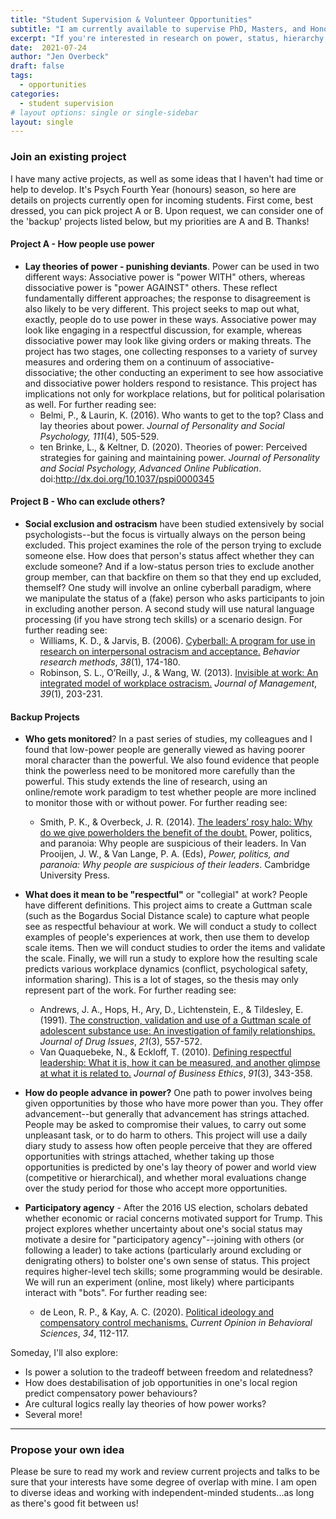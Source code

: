 ```yaml
---
title: "Student Supervision & Volunteer Opportunities"
subtitle: "I am currently available to supervise PhD, Masters, and Honours students."
excerpt: "If you're interested in research on power, status, hierarchy, and/or negotiations, I'm happy to discuss potential supervision."
date:  2021-07-24
author: "Jen Overbeck"
draft: false
tags:
  - opportunities
categories:
  - student supervision
# layout options: single or single-sidebar
layout: single
---
```



### Join an existing project

I have many active projects, as well as some ideas that I haven't had time or help to develop. It's Psych Fourth Year (honours) season, so here are details on projects currently open for incoming students. First come, best dressed, you can pick project A or B. Upon request, we can consider one of the 'backup' projects listed below, but my priorities are A and B. Thanks! 

#### **Project A** - How people use power

- **Lay theories of power - punishing deviants**. Power can be used in two different ways: Associative power is "power WITH" others, whereas dissociative power is "power AGAINST" others. These reflect fundamentally different approaches; the response to disagreement is also likely to be very different. This project seeks to map out what, exactly, people do to use power in these ways. Associative power may look like engaging in a respectful discussion, for example, whereas dissociative power may look like giving orders or making threats. The project has two stages, one collecting responses to a variety of survey measures and ordering them on a continuum of associative-dissociative; the other conducting an experiment to see how associative and dissociative power holders respond to resistance. This project has implications not only for workplace relations, but for political polarisation as well. For further reading see: 
    - Belmi, P., & Laurin, K. (2016). Who wants to get to the top? Class and lay theories about power. _Journal of Personality and Social Psychology, 111_(4), 505-529.
    - ten Brinke, L., & Keltner, D. (2020). Theories of power: Perceived strategies for gaining and maintaining power. _Journal of Personality and Social Psychology, Advanced Online Publication_. doi:http://dx.doi.org/10.1037/pspi0000345

#### **Project B** - Who can exclude others?

- **Social exclusion and ostracism** have been studied extensively by social psychologists--but the focus is virtually always on the person being excluded. This project examines the role of the person trying to exclude someone else. How does that person's status affect whether they can exclude someone? And if a low-status person tries to exclude another group member, can that backfire on them so that they end up excluded, themself? One study will involve an online cyberball paradigm, where we manipulate the status of a (fake) person who asks participants to join in excluding another person. A second study will use natural language processing (if you have strong tech skills) or a scenario design. For further reading see:
    - Williams, K. D., & Jarvis, B. (2006). [Cyberball: A program for use in research on interpersonal ostracism and acceptance.](https://link.springer.com/content/pdf/10.3758/BF03192765.pdf) _Behavior research methods_, _38_(1), 174-180.
    - Robinson, S. L., O’Reilly, J., & Wang, W. (2013). [Invisible at work: An integrated model of workplace ostracism.](https://citeseerx.ist.psu.edu/viewdoc/download?doi=10.1.1.831.6817&rep=rep1&type=pdf) _Journal of Management_, _39_(1), 203-231.
    


#### **Backup Projects**

- **Who gets monitored**? In a past series of studies, my colleagues and I found that low-power people are generally viewed as having poorer moral character than the powerful. We also found evidence that people think the powerless need to be monitored more carefully than the powerful. This study extends the line of research, using an online/remote work paradigm to test whether people are more inclined to monitor those with or without power. For further reading see:
    - Smith, P. K., & Overbeck, J. R. (2014). [The leaders’ rosy halo: Why 
do we give powerholders the benefit of the doubt.](https://www.researchgate.net/profile/Pamela-Smith-13/publication/260714548_The_leaders%27_rosy_halo_Why_do_we_give_powerholders_the_benefit_of_the_doubt/links/00b7d532106c34f2b6000000/The-leaders-rosy-halo-Why-do-we-give-powerholders-the-benefit-of-the-doubt.pdf) Power, politics, and 
paranoia: Why people are suspicious of their leaders. In Van Prooijen, 
J. W., & Van Lange, P. A. (Eds), _Power, politics, and paranoia: Why people are suspicious of their leaders_. Cambridge University Press. 
   
- **What does it mean to be "respectful"** or "collegial" at work? People have different definitions. This project aims to create a Guttman scale (such as the Bogardus Social Distance scale) to capture what people see as respectful behaviour at work. We will conduct a study to collect examples of people's experiences at work, then use them to develop scale items. Then we will conduct studies to order the items and validate the scale. Finally, we will run a study to explore how the resulting scale predicts various workplace dynamics (conflict, psychological safety, information sharing). This is a lot of stages, so the thesis may only represent part of the work. For further reading see:
    - Andrews, J. A., Hops, H., Ary, D., Lichtenstein, E., & Tildesley, E. (1991). [The construction, 
validation and use of a Guttman scale of adolescent substance use: An investigation of family relationships.](https://journals.sagepub.com/doi/abs/10.1177/002204269102100305) _Journal of Drug Issues_, _21_(3), 557-572.
    - Van Quaquebeke, N., & Eckloff, T. (2010). [Defining respectful leadership: What it is, how it can be measured, and another glimpse at what it is related to.](file:///Users/jenoverbeck/Downloads/ERS-2009-027-ORG.pdf) _Journal of Business Ethics_, _91_(3), 343-358.
    
- **How do people advance in power?** One path to power involves being given opportunities by those who have more power than you. They offer advancement--but generally that advancement has strings attached. People may be asked to compromise their values, to carry out some unpleasant task, or to do harm to others. This project will use a daily diary study to assess how often people perceive that they are offered opportunities with strings attached, whether taking up those opportunities is predicted by one's lay theory of power and world view (competitive or hierarchical), and whether moral evaluations change over the study period for those who accept more opportunities.

- **Participatory agency** - After the 2016 US election, scholars debated whether economic or racial concerns motivated support for Trump. This project explores whether uncertainty about one's social status may motivate  a desire for "participatory agency"--joining with others (or following a leader) to take actions (particularly around excluding or denigrating others) to bolster one's own sense of status. This project requires higher-level tech skills; some programming would be desirable. We will run an experiment (online, most likely) where participants interact with "bots". For further reading see:
    - de Leon, R. P., & Kay, A. C. (2020). [Political ideology and compensatory control mechanisms.](https://www.sciencedirect.com/science/article/pii/S2352154620300334) _Current Opinion in Behavioral Sciences_, _34_, 112-117.
    


Someday, I'll also explore:
- Is power a solution to the tradeoff between freedom and relatedness?
- How does destabilisation of job opportunities in one's local region predict compensatory power behaviours?
- Are cultural logics really lay theories of how power works?
- Several more!

---

### Propose your own idea

Please be sure to read my work and review current projects and talks to be sure that your interests have some degree of overlap with mine. I am open to diverse ideas and working with independent-minded students...as long as there's good fit between us!
